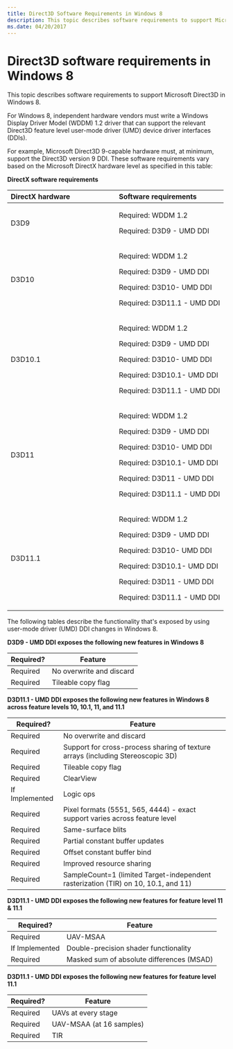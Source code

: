 ```yaml
---
title: Direct3D Software Requirements in Windows 8
description: This topic describes software requirements to support Microsoft Direct3D in Windows 8.
ms.date: 04/20/2017
---
```


# Direct3D software requirements in Windows 8


This topic describes software requirements to support Microsoft Direct3D in Windows 8.

For Windows 8, independent hardware vendors must write a Windows Display Driver Model (WDDM) 1.2 driver that can support the relevant Direct3D feature level user-mode driver (UMD) device driver interfaces (DDIs).

For example, Microsoft Direct3D 9-capable hardware must, at minimum, support the Direct3D version 9 DDI. These software requirements vary based on the Microsoft DirectX hardware level as specified in this table:

**DirectX software requirements**

<table>
<colgroup>
<col width="50%" />
<col width="50%" />
</colgroup>
<thead>
<tr class="header">
<th align="left">DirectX hardware</th>
<th align="left">Software requirements</th>
</tr>
</thead>
<tbody>
<tr class="odd">
<td align="left">D3D9</td>
<td align="left"><p>Required: WDDM 1.2</p>
<p>Required: D3D9 - UMD DDI</p></td>
</tr>
<tr class="even">
<td align="left">D3D10</td>
<td align="left"><p>Required: WDDM 1.2</p>
<p>Required: D3D9 - UMD DDI</p>
<p>Required: D3D10- UMD DDI</p>
<p>Required: D3D11.1 - UMD DDI</p></td>
</tr>
<tr class="odd">
<td align="left">D3D10.1</td>
<td align="left"><p>Required: WDDM 1.2</p>
<p>Required: D3D9 - UMD DDI</p>
<p>Required: D3D10- UMD DDI</p>
<p>Required: D3D10.1- UMD DDI</p>
<p>Required: D3D11.1 - UMD DDI</p></td>
</tr>
<tr class="even">
<td align="left">D3D11</td>
<td align="left"><p>Required: WDDM 1.2</p>
<p>Required: D3D9 - UMD DDI</p>
<p>Required: D3D10- UMD DDI</p>
<p>Required: D3D10.1- UMD DDI</p>
<p>Required: D3D11 - UMD DDI</p>
<p>Required: D3D11.1 - UMD DDI</p></td>
</tr>
<tr class="odd">
<td align="left">D3D11.1</td>
<td align="left"><p>Required: WDDM 1.2</p>
<p>Required: D3D9 - UMD DDI</p>
<p>Required: D3D10- UMD DDI</p>
<p>Required: D3D10.1- UMD DDI</p>
<p>Required: D3D11 - UMD DDI</p>
<p>Required: D3D11.1 - UMD DDI</p></td>
</tr>
</tbody>
</table>

 

The following tables describe the functionality that's exposed by using user-mode driver (UMD) DDI changes in Windows 8.

**D3D9 - UMD DDI exposes the following new features in Windows 8**

| Required? | Feature                  |
|-----------|--------------------------|
| Required  | No overwrite and discard |
| Required  | Tileable copy flag       |

 

**D3D11.1 - UMD DDI exposes the following new features in Windows 8 across feature levels 10, 10.1, 11, and 11.1**

| Required?      | Feature                                                                            |
|----------------|------------------------------------------------------------------------------------|
| Required       | No overwrite and discard                                                           |
| Required       | Support for cross-process sharing of texture arrays (including Stereoscopic 3D)    |
| Required       | Tileable copy flag                                                                 |
| Required       | ClearView                                                                          |
| If Implemented | Logic ops                                                                          |
| Required       | Pixel formats (5551, 565, 4444) - exact support varies across feature level        |
| Required       | Same-surface blits                                                                 |
| Required       | Partial constant buffer updates                                                    |
| Required       | Offset constant buffer bind                                                        |
| Required       | Improved resource sharing                                                          |
| Required       | SampleCount=1 (limited Target-independent rasterization (TIR) on 10, 10.1, and 11) |

 

**D3D11.1 - UMD DDI exposes the following new features for feature level 11 & 11.1**

| Required?      | Feature                                   |
|----------------|-------------------------------------------|
| Required       | UAV-MSAA                                  |
| If Implemented | Double-precision shader functionality     |
| Required       | Masked sum of absolute differences (MSAD) |

 

**D3D11.1 - UMD DDI exposes the following new features for feature level 11.1**

| Required? | Feature                  |
|-----------|--------------------------|
| Required  | UAVs at every stage      |
| Required  | UAV-MSAA (at 16 samples) |
| Required  | TIR                      |

 

 

 





